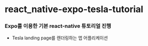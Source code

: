 # react_native-expo-tesla-tutorial


### Expo를 이용한 기본 react-native 튜토리얼 진행
- Tesla landing page를 렌더링하는 앱 어플리케이션 
